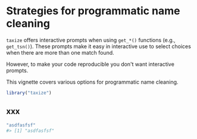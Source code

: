 <!--
%\VignetteEngine{knitr::knitr}
%\VignetteIndexEntry{Strategies for programmatic name cleaning}
%\VignetteEncoding{UTF-8}
-->



Strategies for programmatic name cleaning
=========================================

`taxize` offers interactive prompts when using `get_*()` functions (e.g., `get_tsn()`).
These prompts make it easy in interactive use to select choices when there are more
than one match found.

However, to make your code reproducible you don't want interactive prompts.

This vignette covers various options for programmatic name cleaning.


```r
library("taxize")
```

## xxx


```r
"asdfasfsf"
#> [1] "asdfasfsf"
```
